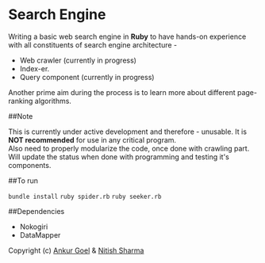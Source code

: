 # Search Engine

Writing a basic web search engine in **Ruby** to have hands-on experience with all constituents of search engine architecture -     

- Web crawler (currently in progress)  
- Index-er.
- Query component (currently in progress)

Another prime aim during the process is to learn more about different page-ranking algorithms.

##Note

This is currently under active development and therefore - unusable. It is **NOT recommended** for use in any critical program.   
Also need to properly modularize the code, once  done with crawling part.  
Will update the status when done with programming and testing it's components.

##To run

`bundle install`
`ruby spider.rb`
`ruby seeker.rb`
  
##Dependencies

- Nokogiri
- DataMapper

Copyright (c) [Ankur Goel](http://github.com/AnkurGel) & [Nitish Sharma](http://github.com/sharma1nitish)
